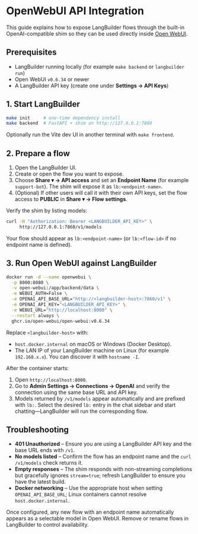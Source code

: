 # OpenWebUI API Integration

This guide explains how to expose LangBuilder flows through the built-in OpenAI-compatible shim so they can be used directly inside [Open WebUI](https://github.com/open-webui/open-webui).

## Prerequisites

- LangBuilder running locally (for example `make backend` or `langbuilder run`)
- Open WebUI `v0.6.34` or newer
- A LangBuilder API key (create one under **Settings → API Keys**)

## 1. Start LangBuilder

```bash
make init     # one-time dependency install
make backend  # FastAPI + shim on http://127.0.0.1:7860
```

Optionally run the Vite dev UI in another terminal with `make frontend`.

## 2. Prepare a flow

1. Open the LangBuilder UI.
2. Create or open the flow you want to expose.
3. Choose **Share ▾ → API access** and set an **Endpoint Name** (for example `support-bot`). The shim will expose it as `lb:<endpoint-name>`.
4. (Optional) If other users will call it with their own API keys, set the flow access to **PUBLIC** in **Share ▾ → Flow settings**.

Verify the shim by listing models:

```bash
curl -H "Authorization: Bearer <LANGBUILDER_API_KEY>" \
     http://127.0.0.1:7860/v1/models
```

Your flow should appear as `lb:<endpoint-name>` (or `lb:<flow-id>` if no endpoint name is defined).

## 3. Run Open WebUI against LangBuilder

```bash
docker run -d --name openwebui \
  -p 8000:8080 \
  -v open-webui:/app/backend/data \
  -e WEBUI_AUTH=False \
  -e OPENAI_API_BASE_URL="http://<langbuilder-host>:7860/v1" \
  -e OPENAI_API_KEY="<LANGBUILDER_API_KEY>" \
  -e WEBUI_URL="http://localhost:8000" \
  --restart always \
  ghcr.io/open-webui/open-webui:v0.6.34
```

Replace `<langbuilder-host>` with:

- `host.docker.internal` on macOS or Windows (Docker Desktop).
- The LAN IP of your LangBuilder machine on Linux (for example `192.168.x.x`). You can discover it with `hostname -I`.

After the container starts:

1. Open `http://localhost:8000`.
2. Go to **Admin Settings → Connections → OpenAI** and verify the connection using the same base URL and API key.
3. Models returned by `/v1/models` appear automatically and are prefixed with `lb:`. Select the desired `lb:` entry in the chat sidebar and start chatting—LangBuilder will run the corresponding flow.

## Troubleshooting

- **401 Unauthorized** – Ensure you are using a LangBuilder API key and the base URL ends with `/v1`.
- **No models listed** – Confirm the flow has an endpoint name and the `curl /v1/models` check returns it.
- **Empty responses** – The shim responds with non-streaming completions but gracefully ignores `stream=true`; refresh LangBuilder to ensure you have the latest build.
- **Docker networking** – Use the appropriate host when setting `OPENAI_API_BASE_URL`; Linux containers cannot resolve `host.docker.internal`.

Once configured, any new flow with an endpoint name automatically appears as a selectable model in Open WebUI. Remove or rename flows in LangBuilder to control availability.
